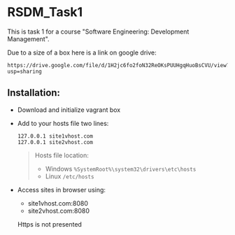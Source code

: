 # RSDM_Task1
This is task 1 for a course "Software Engineering: Development Management".

Due to a size of a box here is a link on google drive:
```
https://drive.google.com/file/d/1H2jc6fo2foN32ReOKsPUUHgqHuoBsCVU/view?usp=sharing
```

## Installation:
  - Download and initialize vagrant box
  - Add to your hosts file two lines:
    ```
    127.0.0.1 site1vhost.com
    127.0.0.1 site2vhost.com
    ```
    >Hosts file location:
    >- Windows
    >```%SystemRoot%\system32\drivers\etc\hosts```
    >- Linux
    >```/etc/hosts```
  - Access sites in browser using:
    - site1vhost.com:8080
    - site2vhost.com:8080
    
    
    Https is not presented
